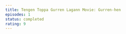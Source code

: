 ```yaml
---
title: Tengen Toppa Gurren Lagann Movie: Gurren-hen
episodes: 1
status: completed
rating: 9
---
```

